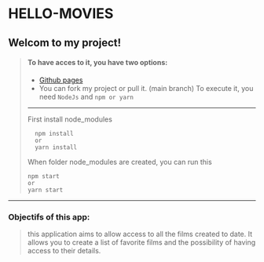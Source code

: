 # HELLO-MOVIES

## Welcom to my project!

> #### To have acces to it, you have two options:
> * [Github pages](https://renerugaba.github.io/hello-movies/)
> * You can fork my project or pull it. (main branch) 
> To execute it, you need `NodeJs` and `npm or yarn`
> ---
> First install node_modules
> ```cli
>   npm install
>   or
>   yarn install
> ```
> When folder node_modules are created, you can run this
> ```cli
> npm start
> or
> yarn start
> ```
---
### Objectifs of this app:

> this application aims to allow access to all the films created to date. It allows you to create a list of favorite films and the possibility of having access to 
> their details.
